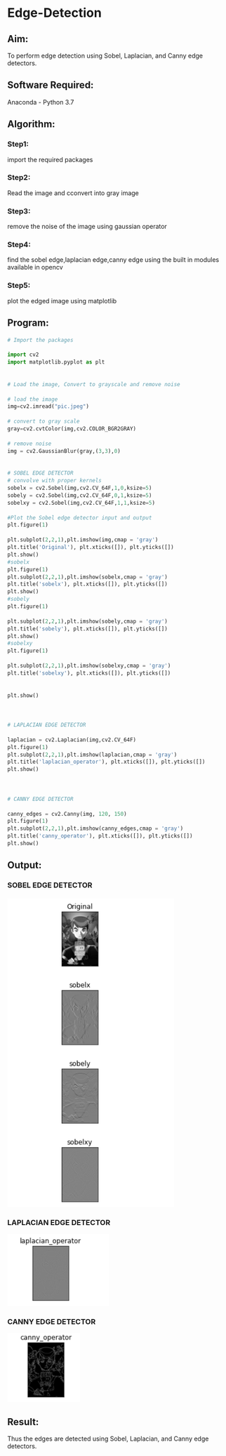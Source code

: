 # Edge-Detection
## Aim:
To perform edge detection using Sobel, Laplacian, and Canny edge detectors.

## Software Required:
Anaconda - Python 3.7

## Algorithm:
### Step1:
import the required packages

### Step2:
Read the image and cconvert into gray image

### Step3:
remove the noise of the image using gaussian operator

### Step4:
find the sobel edge,laplacian edge,canny edge using the built in modules available in opencv

### Step5:
plot the edged image using matplotlib

 
## Program:

``` Python
# Import the packages

import cv2
import matplotlib.pyplot as plt


# Load the image, Convert to grayscale and remove noise

# load the image
img=cv2.imread("pic.jpeg")

# convert to gray scale
gray=cv2.cvtColor(img,cv2.COLOR_BGR2GRAY)

# remove noise
img = cv2.GaussianBlur(gray,(3,3),0)


# SOBEL EDGE DETECTOR
# convolve with proper kernels
sobelx = cv2.Sobel(img,cv2.CV_64F,1,0,ksize=5)
sobely = cv2.Sobel(img,cv2.CV_64F,0,1,ksize=5)
sobelxy = cv2.Sobel(img,cv2.CV_64F,1,1,ksize=5)

#Plot the Sobel edge detector input and output
plt.figure(1)

plt.subplot(2,2,1),plt.imshow(img,cmap = 'gray')
plt.title('Original'), plt.xticks([]), plt.yticks([])
plt.show()
#sobelx
plt.figure(1)
plt.subplot(2,2,1),plt.imshow(sobelx,cmap = 'gray')
plt.title('sobelx'), plt.xticks([]), plt.yticks([])
plt.show()
#sobely
plt.figure(1)

plt.subplot(2,2,1),plt.imshow(sobely,cmap = 'gray')
plt.title('sobely'), plt.xticks([]), plt.yticks([])
plt.show()
#sobelxy
plt.figure(1)

plt.subplot(2,2,1),plt.imshow(sobelxy,cmap = 'gray')
plt.title('sobelxy'), plt.xticks([]), plt.yticks([])


plt.show()



# LAPLACIAN EDGE DETECTOR

laplacian = cv2.Laplacian(img,cv2.CV_64F)
plt.figure(1)
plt.subplot(2,2,1),plt.imshow(laplacian,cmap = 'gray')
plt.title('laplacian_operator'), plt.xticks([]), plt.yticks([])
plt.show()



# CANNY EDGE DETECTOR

canny_edges = cv2.Canny(img, 120, 150)
plt.figure(1)
plt.subplot(2,2,1),plt.imshow(canny_edges,cmap = 'gray')
plt.title('canny_operator'), plt.xticks([]), plt.yticks([])
plt.show()


```
## Output:
### SOBEL EDGE DETECTOR
![output](op1.png)


### LAPLACIAN EDGE DETECTOR
![output](op2.png)


### CANNY EDGE DETECTOR
![output](op3.png)

## Result:
Thus the edges are detected using Sobel, Laplacian, and Canny edge detectors.
